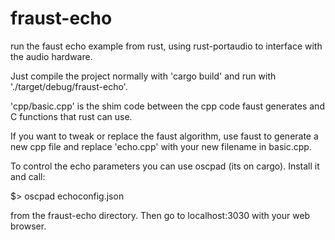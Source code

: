 # fraust-echo
run the faust echo example from rust, using rust-portaudio to interface with the audio hardware.

Just compile the project normally with 'cargo build' and run with './target/debug/fraust-echo'.

'cpp/basic.cpp' is the shim code between the cpp code faust generates and C functions that rust can use.  

If you want to tweak or replace the faust algorithm, use faust to generate a new cpp file and replace 'echo.cpp' with your new filename in basic.cpp.  

To control the echo parameters you can use oscpad (its on cargo).  Install it and call: 

$> oscpad echoconfig.json

from the fraust-echo directory.  Then go to localhost:3030 with your web browser.  

